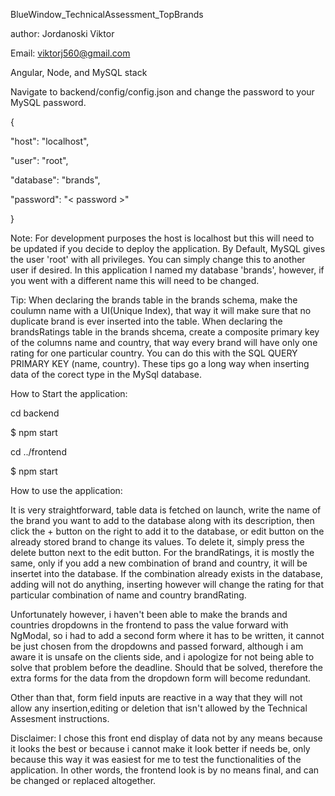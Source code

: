 BlueWindow_TechnicalAssessment_TopBrands

author: Jordanoski Viktor

Email: viktorj560@gmail.com

Angular, Node, and MySQL stack


Navigate to backend/config/config.json and change the password to your MySQL password.

{

  "host": "localhost",

  "user": "root",

  "database": "brands",

  "password": "< password >"

}


Note: For development purposes the host is localhost but this will need to be updated if you decide to deploy the application. By Default, MySQL gives the user 'root' with all privileges. You can simply change this to another user if desired. In this application I named my database 'brands', however, if you went with a different name this will need to be changed.

Tip: When declaring the brands table in the brands schema, make the coulumn name with a UI(Unique Index), that way it will make sure that no duplicate brand is ever inserted into the table.
When declaring the brandsRatings table in the brands shcema, create a composite primary key of the columns name and country, that way every brand will have only one rating for one particular country. You can do this with the SQL QUERY PRIMARY KEY (name, country).
These tips go a long way when inserting data of the corect type in the MySql database.

How to Start the application:

cd backend

$ npm start

cd ../frontend

$ npm start

How to use the application:

It is very straightforward, table data is fetched on launch, write the name of the brand you want to add to the database along with its description, then click the + button on the right to add it to the database, or edit button on the already stored brand to change its values. To delete it, simply press the delete button next to the edit button.
For the brandRatings, it is mostly the same, only if you add a new combination of brand and country, it will be insertet into the database. If the combination already exists in the database, adding will not do anything, inserting however will change the rating for that particular combination of name and country brandRating.

Unfortunately however, i haven't been able to make the brands and countries dropdowns in the frontend to pass the value forward with NgModal, so i had to add a second form where it has to be written, it cannot be just chosen from the dropdowns and passed forward, although i am aware it is unsafe on the clients side, and i apologize for not being able to solve that problem before the deadline.
Should that be solved, therefore the extra forms for the data from the dropdown form will become redundant.

Other than that, form field inputs are reactive in a way that they will not allow any insertion,editing or deletion that isn't allowed by the Technical Assesment instructions.

Disclaimer: I chose this front end display of data not by any means because it looks the best or because i cannot make it look better if needs be,  only because this way it was easiest for me to test the functionalities of the application. In other words, the frontend look is by no means final, and can be changed or replaced altogether.